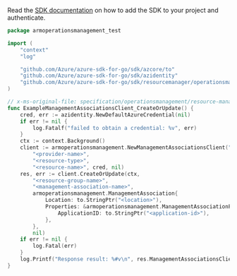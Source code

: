 Read the [SDK documentation](https://github.com/Azure/azure-sdk-for-go/blob/sdk%2Fresourcemanager%2Foperationsmanagement%2Farmoperationsmanagement%2Fv0.3.1/sdk/resourcemanager/operationsmanagement/armoperationsmanagement/README.md) on how to add the SDK to your project and authenticate.

```go
package armoperationsmanagement_test

import (
	"context"
	"log"

	"github.com/Azure/azure-sdk-for-go/sdk/azcore/to"
	"github.com/Azure/azure-sdk-for-go/sdk/azidentity"
	"github.com/Azure/azure-sdk-for-go/sdk/resourcemanager/operationsmanagement/armoperationsmanagement"
)

// x-ms-original-file: specification/operationsmanagement/resource-manager/Microsoft.OperationsManagement/preview/2015-11-01-preview/examples/ManagementAssociationCreate.json
func ExampleManagementAssociationsClient_CreateOrUpdate() {
	cred, err := azidentity.NewDefaultAzureCredential(nil)
	if err != nil {
		log.Fatalf("failed to obtain a credential: %v", err)
	}
	ctx := context.Background()
	client := armoperationsmanagement.NewManagementAssociationsClient("<subscription-id>",
		"<provider-name>",
		"<resource-type>",
		"<resource-name>", cred, nil)
	res, err := client.CreateOrUpdate(ctx,
		"<resource-group-name>",
		"<management-association-name>",
		armoperationsmanagement.ManagementAssociation{
			Location: to.StringPtr("<location>"),
			Properties: &armoperationsmanagement.ManagementAssociationProperties{
				ApplicationID: to.StringPtr("<application-id>"),
			},
		},
		nil)
	if err != nil {
		log.Fatal(err)
	}
	log.Printf("Response result: %#v\n", res.ManagementAssociationsClientCreateOrUpdateResult)
}
```
